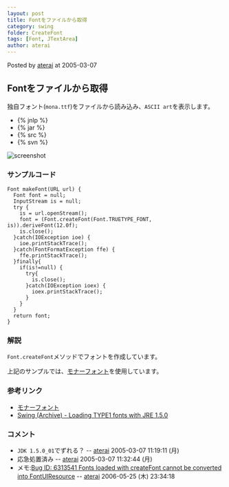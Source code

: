 ```yaml
---
layout: post
title: Fontをファイルから取得
category: swing
folder: CreateFont
tags: [Font, JTextArea]
author: aterai
---
```


Posted by [aterai](http://terai.xrea.jp/aterai.html) at 2005-03-07

## Fontをファイルから取得
独自フォント(`mona.ttf`)をファイルから読み込み、`ASCII art`を表示します。

- {% jnlp %}
- {% jar %}
- {% src %}
- {% svn %}

<!-- dummy comment line for breaking list -->

![screenshot](http://lh6.ggpht.com/_9Z4BYR88imo/TQTKOUJYB7I/AAAAAAAAAVo/K2rl3dXD4ic/s800/CreateFont.png)

### サンプルコード
<pre class="prettyprint"><code>Font makeFont(URL url) {
  Font font = null;
  InputStream is = null;
  try {
    is = url.openStream();
    font = (Font.createFont(Font.TRUETYPE_FONT, is)).deriveFont(12.0f);
    is.close();
  }catch(IOException ioe) {
    ioe.printStackTrace();
  }catch(FontFormatException ffe) {
    ffe.printStackTrace();
  }finally{
    if(is!=null) {
      try{
        is.close();
      }catch(IOException ioex) {
        ioex.printStackTrace();
      }
    }
  }
  return font;
}
</code></pre>

### 解説
`Font.createFont`メソッドでフォントを作成しています。

上記のサンプルでは、[モナーフォント](http://monafont.sourceforge.net/index.html)を使用しています。

### 参考リンク
- [モナーフォント](http://monafont.sourceforge.net/index.html)
- [Swing (Archive) - Loading TYPE1 fonts with JRE 1.5.0](https://forums.oracle.com/forums/thread.jspa?threadID=1481177)

<!-- dummy comment line for breaking list -->

### コメント
- `JDK 1.5.0_01`でずれる？ -- [aterai](http://terai.xrea.jp/aterai.html) 2005-03-07 11:19:11 (月)
- 応急処置済み -- [aterai](http://terai.xrea.jp/aterai.html) 2005-03-07 11:32:44 (月)
- メモ:[Bug ID: 6313541 Fonts loaded with createFont cannot be converted into FontUIResource](http://bugs.sun.com/bugdatabase/view_bug.do?bug_id=6313541) -- [aterai](http://terai.xrea.jp/aterai.html) 2006-05-25 (木) 23:34:18

<!-- dummy comment line for breaking list -->

